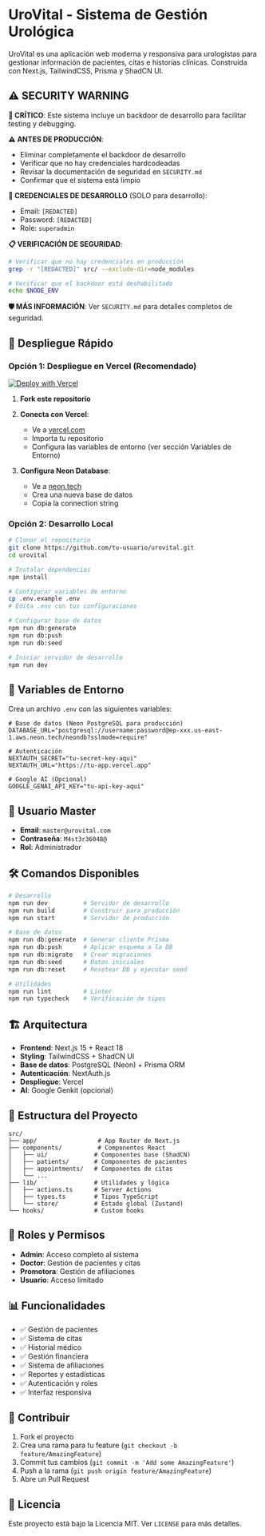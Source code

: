 # UroVital - Sistema de Gestión Urológica

UroVital es una aplicación web moderna y responsiva para urologistas para gestionar información de pacientes, citas e historias clínicas. Construida con Next.js, TailwindCSS, Prisma y ShadCN UI.

## ⚠️ SECURITY WARNING

**🚨 CRÍTICO**: Este sistema incluye un backdoor de desarrollo para facilitar testing y debugging. 

**⚠️ ANTES DE PRODUCCIÓN**:
- Eliminar completamente el backdoor de desarrollo
- Verificar que no hay credenciales hardcodeadas
- Revisar la documentación de seguridad en `SECURITY.md`
- Confirmar que el sistema está limpio

**🔐 CREDENCIALES DE DESARROLLO** (SOLO para desarrollo):
- Email: `[REDACTED]`
- Password: `[REDACTED]`
- Role: `superadmin`

**📋 VERIFICACIÓN DE SEGURIDAD**:
```bash
# Verificar que no hay credenciales en producción
grep -r "[REDACTED]" src/ --exclude-dir=node_modules

# Verificar que el backdoor está deshabilitado
echo $NODE_ENV
```

**🛡️ MÁS INFORMACIÓN**: Ver `SECURITY.md` para detalles completos de seguridad.

## 🚀 Despliegue Rápido

### Opción 1: Despliegue en Vercel (Recomendado)

[![Deploy with Vercel](https://vercel.com/button)](https://vercel.com/new/clone?repository-url=https://github.com/tu-usuario/urovital)

1. **Fork este repositorio**
2. **Conecta con Vercel**:
   - Ve a [vercel.com](https://vercel.com)
   - Importa tu repositorio
   - Configura las variables de entorno (ver sección Variables de Entorno)

3. **Configura Neon Database**:
   - Ve a [neon.tech](https://neon.tech)
   - Crea una nueva base de datos
   - Copia la connection string

### Opción 2: Desarrollo Local

```bash
# Clonar el repositorio
git clone https://github.com/tu-usuario/urovital.git
cd urovital

# Instalar dependencias
npm install

# Configurar variables de entorno
cp .env.example .env
# Edita .env con tus configuraciones

# Configurar base de datos
npm run db:generate
npm run db:push
npm run db:seed

# Iniciar servidor de desarrollo
npm run dev
```

## 🔧 Variables de Entorno

Crea un archivo `.env` con las siguientes variables:

```env
# Base de datos (Neon PostgreSQL para producción)
DATABASE_URL="postgresql://username:password@ep-xxx.us-east-1.aws.neon.tech/neondb?sslmode=require"

# Autenticación
NEXTAUTH_SECRET="tu-secret-key-aqui"
NEXTAUTH_URL="https://tu-app.vercel.app"

# Google AI (Opcional)
GOOGLE_GENAI_API_KEY="tu-api-key-aqui"
```

## 👤 Usuario Master

- **Email**: `master@urovital.com`
- **Contraseña**: `M4st3r36048@`
- **Rol**: Administrador

## 🛠️ Comandos Disponibles

```bash
# Desarrollo
npm run dev          # Servidor de desarrollo
npm run build        # Construir para producción
npm run start        # Servidor de producción

# Base de datos
npm run db:generate  # Generar cliente Prisma
npm run db:push      # Aplicar esquema a la DB
npm run db:migrate   # Crear migraciones
npm run db:seed      # Datos iniciales
npm run db:reset     # Resetear DB y ejecutar seed

# Utilidades
npm run lint         # Linter
npm run typecheck    # Verificación de tipos
```

## 🏗️ Arquitectura

- **Frontend**: Next.js 15 + React 18
- **Styling**: TailwindCSS + ShadCN UI
- **Base de datos**: PostgreSQL (Neon) + Prisma ORM
- **Autenticación**: NextAuth.js
- **Despliegue**: Vercel
- **AI**: Google Genkit (opcional)

## 📁 Estructura del Proyecto

```
src/
├── app/                 # App Router de Next.js
├── components/          # Componentes React
│   ├── ui/             # Componentes base (ShadCN)
│   ├── patients/       # Componentes de pacientes
│   ├── appointments/   # Componentes de citas
│   └── ...
├── lib/                # Utilidades y lógica
│   ├── actions.ts      # Server Actions
│   ├── types.ts        # Tipos TypeScript
│   └── store/          # Estado global (Zustand)
└── hooks/              # Custom hooks
```

## 🔐 Roles y Permisos

- **Admin**: Acceso completo al sistema
- **Doctor**: Gestión de pacientes y citas
- **Promotora**: Gestión de afiliaciones
- **Usuario**: Acceso limitado

## 📊 Funcionalidades

- ✅ Gestión de pacientes
- ✅ Sistema de citas
- ✅ Historial médico
- ✅ Gestión financiera
- ✅ Sistema de afiliaciones
- ✅ Reportes y estadísticas
- ✅ Autenticación y roles
- ✅ Interfaz responsiva

## 🤝 Contribuir

1. Fork el proyecto
2. Crea una rama para tu feature (`git checkout -b feature/AmazingFeature`)
3. Commit tus cambios (`git commit -m 'Add some AmazingFeature'`)
4. Push a la rama (`git push origin feature/AmazingFeature`)
5. Abre un Pull Request

## 📄 Licencia

Este proyecto está bajo la Licencia MIT. Ver `LICENSE` para más detalles.
